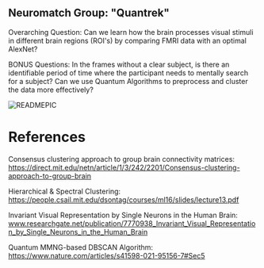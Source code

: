 ##                                                                                  Neuromatch Group: "Quantrek"
Overarching Question: Can we learn how the brain processes visual stimuli in different brain regions (ROI's) by comparing FMRI data with an optimal AlexNet? 

BONUS Questions: In the frames without a clear subject, is there an identifiable period of time where the participant needs to mentally search for a subject? 
Can we use Quantum Algorithms to preprocess and cluster the data more effectively?

![READMEPIC](https://github.com/user-attachments/assets/0bb9839a-be3b-4eec-836f-c42f749a124a)

# References
Consensus clustering approach to group brain connectivity matrices: https://direct.mit.edu/netn/article/1/3/242/2201/Consensus-clustering-approach-to-group-brain 

Hierarchical & Spectral Clustering: https://people.csail.mit.edu/dsontag/courses/ml16/slides/lecture13.pdf

Invariant Visual Representation by Single Neurons in the Human Brain: www.researchgate.net/publication/7770938_Invariant_Visual_Representation_by_Single_Neurons_in_the_Human_Brain 

Quantum MMNG-based DBSCAN Algorithm: https://www.nature.com/articles/s41598-021-95156-7#Sec5


